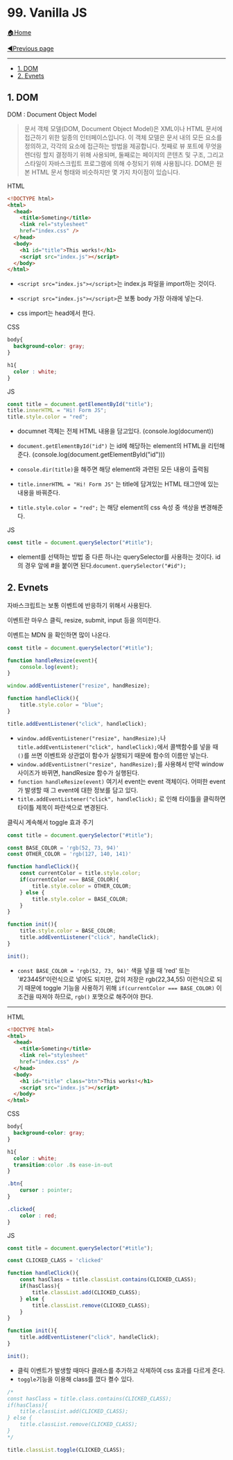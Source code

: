# 99. Vanilla JS

>

[🏠Home](https://github.com/batboy118/Study_Note)

[◀Previous page ](./README.md)

---

<!-- TOC -->

- [1. DOM](#1-dom)
- [2. Evnets](#2-evnets)

<!-- /TOC -->

## 1. DOM

DOM : Document Object Model

> 문서 객체 모델(DOM, Document Object Model)은 XML이나 HTML 문서에 접근하기 위한 일종의 인터페이스입니다. 이 객체 모델은 문서 내의 모든 요소를 정의하고, 각각의 요소에 접근하는 방법을 제공합니다. 첫째로 뷰 포트에 무엇을 렌더링 할지 결정하기 위해 사용되며, 둘째로는 페이지의 콘텐츠 및 구조, 그리고 스타일이 자바스크립트 프로그램에 의해 수정되기 위해 사용됩니다. DOM은 원본 HTML 문서 형태와 비슷하지만 몇 가지 차이점이 있습니다.

HTML

```html
<!DOCTYPE html>
<html>
  <head>
    <title>Someting</title>
    <link rel="stylesheet"
    href="index.css" />
  </head>
  <body>
    <h1 id="title">This works!</h1>
    <script src="index.js"></script>
  </body>
</html>
```

- `<script src="index.js"></script>`는 index.js 파일을 import하는 것이다.
- `<script src="index.js"></script>`은 보통 body 가장 아래에 넣는다.

- css import는 head에서 한다.

CSS

```css
body{
  background-color: gray;
}

h1{
  color : white;
}
```

JS

```javascript
const title = document.getElementById("title");
title.innerHTML = "Hi! Form JS";
title.style.color = "red";
```

- documnet 객체는 전체 HTML 내용을 담고있다. (console.log(document))

- `document.getElementById("id")` 는 id에 해당하는 element의 HTML을 리턴해준다. (console.log(document.getElementById("id")))

- `console.dir(title)`을 해주면 해당 element와 과련된 모든 내용이 출력됨
- `title.innerHTML = "Hi! Form JS"` 는 title에 담겨있는 HTML 태그안에 있는 내용을 바꿔준다.
- `title.style.color = "red";` 는 해당 element의 css 속성 중 색상을 변경해준다.

JS

```javascript
const title = document.querySelector("#title");
```

- element를 선택하는 방법 중 다른 하나는 querySelector를  사용하는 것이다. id의 경우 앞에 #을 붙이면 된다.`document.querySelector("#id");`

## 2. Evnets

자바스크립트는 보통 이벤트에 반응하기 위해서 사용된다.

이벤트란 마우스 클릭, resize, submit, input 등을 의미한다.

이벤트는 MDN 을 확인하면 많이 나온다.

```javascript
const title = document.querySelector("#title");

function handleResize(event){
    console.log(event);
}

window.addEventListener("resize", handResize);

function handleClick(){
    title.style.color = "blue";
}

title.addEventListener("click", handleClick);
```

- `window.addEventListener("resize", handResize);`나 `title.addEventListener("click", handleClick);`에서 콜백함수를 넣을 때 `()`를 쓰면 이벤트와 상관없이 함수가 실행되기 때문에 함수의 이름만 넣는다.
- `window.addEventListner("resize", handResize);`를 사용해서 만약 window사이즈가 바뀌면, handResize 함수가 실행된다.
- `function handleResize(event)` 여기서 event는 event 객체이다. 어떠한 event가 발생할 때 그 event에 대한 정보를 담고 있다.
- `title.addEventListener("click", handleClick);` 로 인해 타이틀을 클릭하면 타이틀 제목이 파란색으로 변경된다.

클릭시 계속해서 toggle 효과 주기

```javascript
const title = document.querySelector("#title");

const BASE_COLOR = 'rgb(52, 73, 94)'
const OTHER_COLOR = 'rgb(127, 140, 141)'

function handleClick(){
    const currentColor = title.style.color;
    if(currentColor === BASE_COLOR){
        title.style.color = OTHER_COLOR;
    } else {
        title.style.color = BASE_COLOR;
    }
}

function init(){
    title.style.color = BASE_COLOR;
    title.addEventListener("click", handleClick);
}

init();

```

- `const BASE_COLOR = 'rgb(52, 73, 94)'` 색을 넣을 때 'red' 또는 '#23445f'이런식으로 넣어도 되지만, 값의 저장은 rgb(22,34,55) 이런식으로 되기 때문에 toggle 기능을 사용하기 위해 `if(currentColor === BASE_COLOR)` 이 조건을 따져야 하므로, `rgb()` 포맷으로 해주어야 한다.

---

HTML

```html
<!DOCTYPE html>
<html>
  <head>
    <title>Someting</title>
    <link rel="stylesheet"
    href="index.css" />
  </head>
  <body>
    <h1 id="title" class="btn">This works!</h1>
    <script src="index.js"></script>
  </body>
</html>
```

CSS

```css
body{
  background-color: gray;
}

h1{
  color : white;
  transition:color .8s ease-in-out
}

.btn{
    cursor : pointer;
}

.clicked{
    color : red;
}
```

JS

```javascript
const title = document.querySelector("#title");

const CLICKED_CLASS = 'clicked'

function handleClick(){
    const hasClass = title.classList.contains(CLICKED_CLASS);
    if(hasClass){
        title.classList.add(CLICKED_CLASS);
    } else {
        title.classList.remove(CLICKED_CLASS);
    }
}

function init(){
    title.addEventListener("click", handleClick);
}

init();
```

- 클릭 이벤트가 발생할 때마다 클래스를 추가하고 삭제하여 css 효과를 다르게 준다.
- `toggle`기능을 이용해 class를 껐다 켤수 있다.

```javascript
/*
const hasClass = title.class.contains(CLICKED_CLASS);
if(hasClass){
    title.classList.add(CLICKED_CLASS);
} else {
    title.classList.remove(CLICKED_CLASS);
}
*/

title.classList.toggle(CLICKED_CLASS);
```


